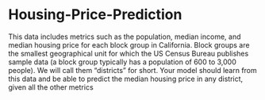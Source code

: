 # Housing-Price-Prediction
This data includes metrics such as the population, median income, and median
housing price for each block group in California. Block groups are the
smallest geographical unit for which the US Census Bureau publishes sample
data (a block group typically has a population of 600 to 3,000 people). We
will call them “districts” for short.
Your model should learn from this data and be able to predict the median
housing price in any district, given all the other metrics
